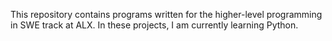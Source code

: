 This repository contains programs written for the higher-level programming in SWE track at ALX. In these projects, I am currently learning Python.
